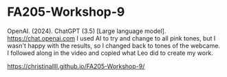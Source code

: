 # FA205-Workshop-9

OpenAI. (2024). ChatGPT (3.5) [Large language model]. https://chat.openai.com
I used AI to try and change to all pink tones, but I wasn't happy with the results, so I changed back to tones of the webcame.  
I followed along in the video and copied what Leo did to create my work. 

https://christinallll.github.io/FA205-Workshop-9/

